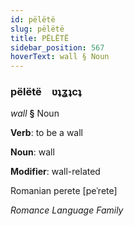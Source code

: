 ```yaml
---
id: pëlëtë
slug: pëlëtë
title: PËLËTË
sidebar_position: 567
hoverText: wall § Noun
---
```


### pëlëtë&emsp;<span kind="abugida">ʋʇʓʇcʇ</span>

*wall* **§** Noun

**Verb**: to be a wall

**Noun**: wall

**Modifier**: wall-related

Romanian perete [peˈrete]

*Romance Language Family*